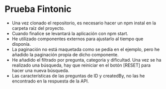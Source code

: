 # Prueba Fintonic

 * Una vez clonado el repositorio, es necesario hacer un npm instal en la carpeta raíz del proyecto.
 * Cuando finalice se levantará la aplicación con npm start.
 * He utilizado componentes externos para ajustarlo al tiempo que disponía.
 * La paginación no está maquetada como se pedía en el ejemplo, pero he añadido la paginación propia de dicho componente.
 * He añadido el filtrado por pregunta, categoria y dificultad. Una vez se ha realizado una búsqueda, hay que reiniciar en el botón [RESET] para hacer una nueva búsqueda.
 * Las características de las preguntas de ID y createdBy, no las he encontrado en la respuesta de la API.